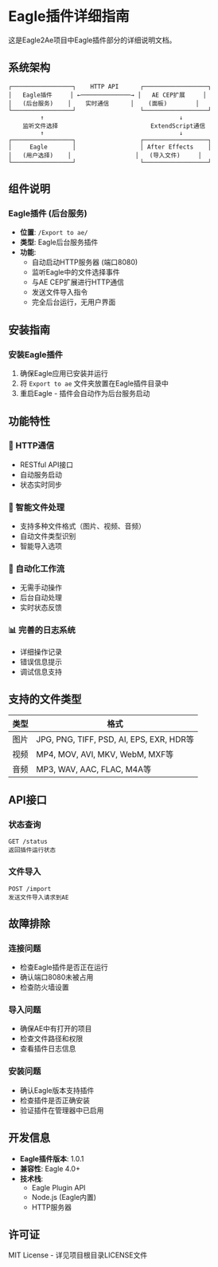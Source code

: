 # Eagle插件详细指南

这是Eagle2Ae项目中Eagle插件部分的详细说明文档。

## 系统架构

```
┌─────────────────┐    HTTP API      ┌──────────────────┐
│   Eagle插件     │ ←──────────────→ │   AE CEP扩展     │
│   (后台服务)    │    实时通信      │    (面板)        │
└─────────────────┘                  └──────────────────┘
         ↑                                      ↓
    监听文件选择                          ExtendScript通信
         ↑                                      ↓
┌─────────────────┐                  ┌──────────────────┐
│     Eagle       │                  │ After Effects    │
│   (用户选择)    │                  │   (导入文件)     │
└─────────────────┘                  └──────────────────┘
```

## 组件说明

### Eagle插件 (后台服务)
- **位置**: `/Export to ae/`
- **类型**: Eagle后台服务插件
- **功能**:
  - 自动启动HTTP服务器 (端口8080)
  - 监听Eagle中的文件选择事件
  - 与AE CEP扩展进行HTTP通信
  - 发送文件导入指令
  - 完全后台运行，无用户界面

## 安装指南

### 安装Eagle插件

1. 确保Eagle应用已安装并运行
2. 将 `Export to ae` 文件夹放置在Eagle插件目录中
3. 重启Eagle - 插件会自动作为后台服务启动

## 功能特性

### 🔗 HTTP通信
- RESTful API接口
- 自动服务启动
- 状态实时同步

### 📁 智能文件处理
- 支持多种文件格式（图片、视频、音频）
- 自动文件类型识别
- 智能导入选项

### 🔄 自动化工作流
- 无需手动操作
- 后台自动处理
- 实时状态反馈

### 📊 完善的日志系统
- 详细操作记录
- 错误信息提示
- 调试信息支持

## 支持的文件类型

| 类型 | 格式 |
|------|------|
| 图片 | JPG, PNG, TIFF, PSD, AI, EPS, EXR, HDR等 |
| 视频 | MP4, MOV, AVI, MKV, WebM, MXF等 |
| 音频 | MP3, WAV, AAC, FLAC, M4A等 |

## API接口

### 状态查询
```
GET /status
返回插件运行状态
```

### 文件导入
```
POST /import
发送文件导入请求到AE
```

## 故障排除

### 连接问题
- 检查Eagle插件是否正在运行
- 确认端口8080未被占用
- 检查防火墙设置

### 导入问题
- 确保AE中有打开的项目
- 检查文件路径和权限
- 查看插件日志信息

### 安装问题
- 确认Eagle版本支持插件
- 检查插件是否正确安装
- 验证插件在管理器中已启用

## 开发信息

- **Eagle插件版本**: 1.0.1
- **兼容性**: Eagle 4.0+
- **技术栈**:
  - Eagle Plugin API
  - Node.js (Eagle内置)
  - HTTP服务器

## 许可证

MIT License - 详见项目根目录LICENSE文件
